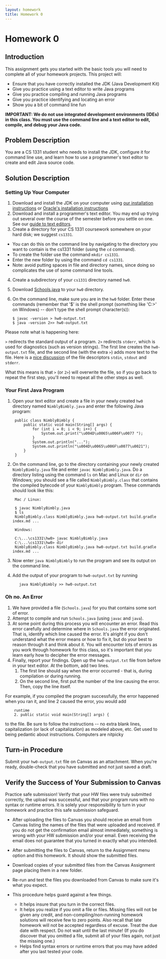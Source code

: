 ```yaml
---
layout: homework
title: Homework 0
---
```


# Homework 0

## Introduction

This assignment gets you started with the basic tools you will need to complete all of your homework projects.  This project will:

- Ensure that you have correctly installed the JDK (Java Development Kit)
- Give you practice using a text editor to write Java programs
- Give you practice compiling and running Java programs
- Give you practice identifying and locating an error
- Show you a bit of command line fun

**IMPORTANT: We do not use integrated development environments (IDEs) in this class. You must use the command line and a text editor to edit, compile, and debug your Java code.**

## Problem Description

You are a CS 1331 student who needs to install the JDK, configure it for command line use, and learn how to use a programmer's text editor to create and edit Java source code.

## Solution Description

### Setting Up Your Computer

1. Download and install the JDK on your computer using [our installation instructions](http://cs1331.gatech.edu/install-java.html) or [Oracle's installation instructions](http://docs.oracle.com/javase/8/docs/technotes/guides/install/install_overview.html)
2. Download and install a programmer's text editor.  You may end up trying out several over the course of the semester before you settle on one.  See our [guide to text editors](http://cs1331.gatech.edu/text-editors.html).
3. Create a directory for your CS 1331 coursework somewhere on your hard disk; we suggest `cs1331`.
  * You can do this on the command line by navigating to the directory you want to contain is the cs1331 folder (using the `cd` command).
  * To create the folder use the command `mkdir cs1331`.
  * Enter the new folder by using the command `cd cs1331`.
  * Note: avoid putting spaces in file and directory names, since doing so complicates the use of some command line tools.
4. Create a subdirectory of your `cs1331` directory named `hw0`.
5. Download [Schools.java](Schools.java) to your `hw0` directory.
6.  On the command line, make sure you are in the `hw0` folder. Enter these commands (remember that '$' is the shell prompt (something like 'C:\>' on Windows) -- don't type the shell prompt character(s)):

        $ javac -version > hw0-output.txt
        $ java -version 2>> hw0-output.txt

Please note what is happening here:

`>` redirects the standard output of a program.  `2>` redirects `stderr`, which is used for diagnostics (such as version strings).  The first line creates the `hw0-output.txt` file, and the second line (with the extra `>`) adds more text to the file. Here is a [nice discussion](http://www.jstorimer.com/blogs/workingwithcode/7766119-when-to-use-stderr-instead-of-stdout) of the file descriptors `stdin`, `stdout` and `stderr`.

What this means is that `>` (or `2>`) will overwrite the file, so if you go back to repeat the first step, you'll need to repeat all the other steps as well.

### Your First Java Program

1. Open your text editor and create a file in your newly created `hw0` directory named `NimblyBimbly.java` and enter the following Java program:

        public class NimblyBimbly {
            public static void main(String[] args) {
                for (int i = 0; i < 9; i++) {
                    System.out.print("\u004D\u0065\u006F\u0077 ");
                }
                System.out.println("...");
                System.out.println("\u004D\u0065\u006F\u0077\u0021");
            }
        }

2. On the command line, go to the directory containing your newly created `NimblyBimbly.java` file and enter `javac NimblyBimbly.java`. Do a directory listing using the command `ls` on Mac and Linux or `dir` on Windows; you should see a file called `NimblyBimbly.class` that contains the compiled bytecode of your `NimblyBimbly` program.  These commands should look like this:

        Mac / Linux:

        $ javac NimblyBimbly.java
        $ ls
        NimblyBimbly.class NimblyBimbly.java hw0-output.txt build.gradle index.md ...

        Windows:

        C:\...\cs1331\hw0> javac NimblyBimbly.java
        C:\...\cs1331\hw0> dir
        NimblyBimbly.class NimblyBimbly.java hw0-output.txt build.gradle index.md ...

3. Now enter `java NimblyBimbly` to run the program and see its output on the command line.
4. Add the output of your program to `hw0-output.txt` by running

          java NimblyBimbly >> hw0-output.txt

### Oh no. An Error

1. We have provided a file (`Schools.java`) for you that contains some sort of error.
2. Attempt to compile and run `Schools.java` (using `javac` and `java`).
3. At some point during this process you will encounter an error. Read this error carefully and determine where in `Schools.java` the error originated. That is, identify which line caused the error. It's alright if you don't understand what the error means or how to fix it, but do your best to reason through it and think about it. You will encounter lots of errors as you work through homework for this class, so it's important that you learn early how to decipher the error messages.
4. Finally, report your findings. Open up the `hw0-output.txt` file from before in your text editor. At the bottom, add two lines.
    1. The first line should say when the error occurred - that is, during compilation or during running.
    2.  On the second line, first put the number of the line causing the error. Then, copy the line itself.

For example, if you compiled the program successfully, the error happened when you ran it, and line 2 caused
the error, you would add

        runtime
        2. public static void main(String[] args) {

to the file. Be sure to follow the instructions -- no extra blank lines, capitalization (or lack of capitalization) as modeled above, etc. Get used to being pedantic about instructions. Computers are nitpicky

## Turn-in Procedure

Submit your `hw0-output.txt` file on Canvas as an attachment.  When you're ready, double-check that you have submitted and not just saved a draft.

## Verify the Success of Your Submission to Canvas

Practice safe submission! Verify that your HW files were truly submitted correctly, the upload was successful, and that your program runs with no syntax or runtime errors. It is solely your responsibility to turn in your homework and practice this safe submission safeguard.

- After uploading the files to Canvas you should receive an email from Canvas listing the names of the files that were uploaded and received. If you do not get the confirmation email almost immediately, something is wrong with your HW submission and/or your email. Even receiving the email does not guarantee that you turned in exactly what you intended.
- After submitting the files to Canvas, return to the Assignment menu option and this homework. It should show the submitted files.
- Download copies of your submitted files from the Canvas Assignment page placing them in a new folder.
- Re-run and test the files you downloaded from Canvas to make sure it's what you expect.
- This procedure helps guard against a few things.

    - It helps insure that you turn in the correct files.
    - It helps you realize if you omit a file or files. Missing files will not be given any credit, and non-compiling/non-running homework solutions will receive few to zero points. Also recall that late homework will not be accepted regardless of excuse. Treat the due date with respect.  Do not wait until the last minute!
(If you do discover that you omitted a file, submit all of your files again, not just the missing one.)
    - Helps find syntax errors or runtime errors that you may have added after you last tested your code.
